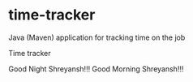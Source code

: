 # time-tracker
Java (Maven) application for tracking time on the job

Time tracker

Good Night Shreyansh!!!
Good Morning Shreyansh!!!
